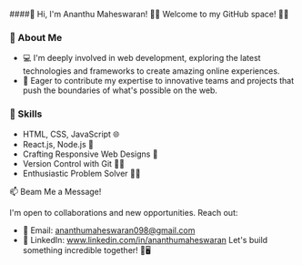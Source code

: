 ####👋 Hi, I'm Ananthu Maheswaran! 👨‍💻
Welcome to my GitHub space! 👨‍💻

### 👀 About Me
- 💻 I'm deeply involved in web development, exploring the latest technologies and frameworks to create amazing online experiences.
- 🚀 Eager to contribute my expertise to innovative teams and projects that push the boundaries of what's possible on the web.

### 🌱 Skills
- HTML, CSS, JavaScript 🌐
- React.js, Node.js 🚀
- Crafting Responsive Web Designs 🎨
- Version Control with Git 🧙‍♂️
- Enthusiastic Problem Solver 🌌💡

📫 Beam Me a Message!

I'm open to collaborations and new opportunities. Reach out:
- 📧 Email: ananthumaheswaran098@gmail.com
- 💼 LinkedIn: www.linkedin.com/in/ananthumaheswaran
Let's build something incredible together! 🚀🖥️
